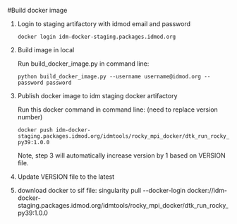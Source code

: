 <!-- START doctoc generated TOC please keep comment here to allow auto update -->
<!-- DON'T EDIT THIS SECTION, INSTEAD RE-RUN doctoc TO UPDATE -->



<!-- END doctoc generated TOC please keep comment here to allow auto update -->

#Build docker image
1. Login to staging artifactory with idmod email and password

   `docker login idm-docker-staging.packages.idmod.org`
2. Build image in local

   Run build_docker_image.py in command line:

   `python build_docker_image.py --username username@idmod.org --password password`

3. Publish docker image to idm staging docker artifactory
  
   Run this docker command in command line: (need to replace version number)

   `docker push idm-docker-staging.packages.idmod.org/idmtools/rocky_mpi_docker/dtk_run_rocky_py39:1.0.0`

    Note, step 3 will automatically increase version by 1 based on VERSION file.
4. Update VERSION file to the latest
5. download docker to sif file:
   singularity pull --docker-login docker://idm-docker-staging.packages.idmod.org/idmtools/rocky_mpi_docker/dtk_run_rocky_py39:1.0.0 

